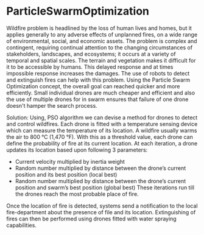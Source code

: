 # ParticleSwarmOptimization

Wildfire problem is headlined by the loss of human lives and homes, but it applies generally to any adverse effects of unplanned fires, on a wide range of environmental, social, and economic assets. The problem is complex and contingent, requiring continual attention to the changing circumstances of stakeholders, landscapes, and ecosystems; it occurs at a variety of temporal and spatial scales.
The terrain and vegetation makes it difficult for it to be accessible by humans. This delayed response and at times impossible response increases the damages.
The use of robots to detect and extinguish fires can help with this problem.
Using the Particle Swarm Optimization concept, the overall goal can reached quicker and more efficiently. Small individual drones are much cheaper and efficient and also the use of multiple drones for in swarm ensures that failure of one drone doesn't hamper the search process.

Solution:
Using, PSO algorithm we can devise a method for drones to detect and control wildfires. Each drone is fitted with a temperature sensing device which can measure the temperature of its location.
A wildfire usually warms the air to 800 °C (1,470 °F). With this as a threshold value, each drone can define the probability of fire at its current location.
At each iteration, a drone updates its location based upon following 3 parameters:
- Current velocity multiplied by inertia weight
- Random number multiplied by distance between the drone’s current position and its best position (local best)
- Random number multiplied by distance between the drone’s current position and swarm’s best position (global best)
These iterations run till the drones reach the most probable place of fire.

Once the location of fire is detected, systems send a notification to the local fire-department about the presence of file and its location. Extinguishing of fires can then be performed using drones fitted with water spraying capabilities.
